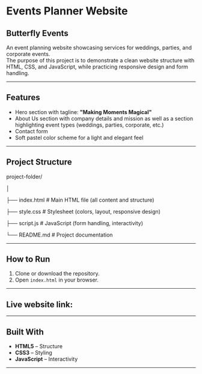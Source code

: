 # Events Planner Website
## Butterfly Events

An event planning website showcasing services for weddings, parties, and corporate events.  
The purpose of this project is to demonstrate a clean website structure with HTML, CSS, and JavaScript, while practicing responsive design and form handling.

---

## Features
- Hero section with tagline: **"Making Moments Magical"**
- About Us section with company details and mission as well as a section highlighting event types (weddings, parties, corporate, etc.)
- Contact form 
- Soft pastel color scheme for a light and elegant feel

---

## Project Structure
project-folder/

│

├── index.html # Main HTML file (all content and structure)

├── style.css # Stylesheet (colors, layout, responsive design)

├── script.js # JavaScript (form handling, interactivity)

└── README.md # Project documentation


---

## How to Run
1. Clone or download the repository.
2. Open `index.html` in your browser.

---

## Live website link:


---

## Built With
- **HTML5** – Structure
- **CSS3** – Styling
- **JavaScript** – Interactivity

---

